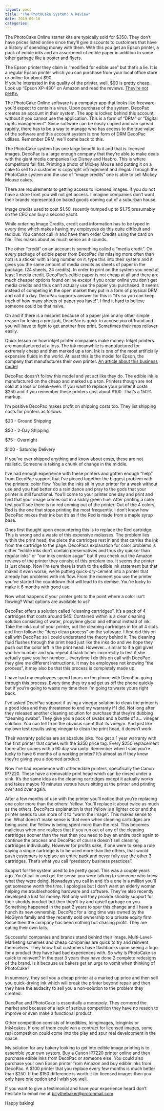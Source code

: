 ```yaml
---
layout: post
title: "The PhotoCake System: A Review"
date: 2019-09-10
categories:
---
```

The PhotoCake Online starter kits are typically sold for $350. They don’t have prices listed online since they’ll give discounts to customers that have a history of spending money with them. With this you get an Epson printer, a pack of edible inks and an assortment of edible paper in addition to some other garbage like a poster and flyers. 

The Epson printer they claim is “modified for edible use” but that’s a lie. It is a regular Epson printer which you can purchase from your local office store or online for about $90.  
If you’re interested in the quality of the printer, well, $90 is pretty cheap. Look up “Epson XP-430” on Amazon and read the reviews. [They’re not pretty.](https://www.amazon.com/Epson-Expression-Wireless-Printer-Replenishment/dp/B01BIGO5IW/ref=sr_1_3?keywords=xp+430&qid=1568316749&sr=8-3) 

The PhotoCake Online software is a computer app that looks like freeware you’d expect to contain a virus. Upon purchase of the system, DecoPac creates an account in their system. The app is locked behind this account, without it you cannot use the application. This is a form of “DRM” or “Digital rights management”. Since software can be easily copied and can spread rapidly, there has to be a way to manage who has access to the true value of the software and this account system is one form of DRM DecoPac utilizes. Remember DRM, we’ll come back to this.

The PhotoCake system has one large benefit to it and that is licensed images. 
DecoPac is a large enough company that they’re able to make deals with the giant media companies like Disney and Hasbro. This is where competitors fall flat. 
Printing a photo of Mickey Mouse and putting it on a cake to sell to a customer is copyright infringement and illegal. Through the PhotoCake system and the use of “image credits” one is able to sell Mickey Mouse cakes. 

There are requirements to getting access to licensed images. If you do not have a store front you will not get access. I imagine companies don’t want their brands represented on baked goods coming out of a suburban house. 

Image credits used to cost $1.50, recently bumped up to $1.75 presumably so the CEO can buy a second yacht. 

While ordering Image Credits, credit card information has to be typed in every time which makes having my employees do this quite difficult and tedious. You cannot call in and have them order Credits using the card on file. This makes about as much sense as it sounds.

The other “credit” on an account is something called a “media credit”. On every package of edible paper from DecoPac (its missing more often than not) is a sticker with a long number on it, type this into their system and it gives you the same amount of media credits as sheets of paper in the package. (24 sheets, 24 credits). In order to print on the system you need at least 1 media credit. DecoPac’s edible paper is not cheap at all and there are much cheaper options found online except if you order online you don’t get media credits and thus can’t actually use the paper you purchased. It seems instead of competing in the open market they put in a form of physical DRM and call it a day. DecoPac supports answer for this is “it’s so you can keep track of how many sheets of paper you have!”. I find it hard to believe someone could be that naive. 

Oh and if there is a misprint because of a paper jam or any other simple reason for losing a print job, DecoPac is quick to accuse you of fraud and you will have to fight to get another free print. Sometimes their reps rollover easily.

Quick lesson on how inkjet printer companies make money:
Inkjet printers are manufactured at a loss. The ink meanwhile is manufactured for extremely cheap and then marked up a ton. Ink is one of the most artificially expensive fluids in the world. 
At least this is the model for Epson, the company that manufactures their own printer. 
[An article about this business model](https://www.businessinsider.com/why-printer-ink-so-expensive-2019-8)

DecoPac doesn’t follow this model and yet act like they do. The edible ink is manufactured on the cheap and marked up a ton. Printers though are not sold at a loss or break-even. If you want to replace your printer it costs $250 and if you remember these printers cost about $100. That’s a 150% markup. 

I’m positive DecoPac makes profit on shipping costs too. They list shipping costs for printers as follows:

$20 - Ground Shipping

$50 - 2-Day Shipping

$75 - Overnight

$100 - Saturday Delivery


If you’ve ever shipped anything and know about costs, these are not realistic. Someone is taking a chunk of change in the middle. 

I’ve had enough experience with these printers and gotten enough “help” from DecoPac support that I’ve pieced together the biggest problem with the printers: color flow. You let the inks sit in your printer for a week without use and you had better do a rain dance and pray to the gods that your printer is still functional. 
You’ll come to your printer one day and print and find that your image comes out in a sickly green hue. After printing a color test you’ll see there is no red coming out of the printer. Out of the 4 colors, Red is the one that stops printing the most frequently. I don’t know how DecoPac makes their ink but it’s as if the Red is made from a maple syrup base. 

Ones first thought upon encountering this is to replace the Red cartridge. This is wrong and a waste of this expensive molasses. The problem lies within the print head, the piece the cartridges rest in and that carries the ink from the cartridge to the page. DecoPacs explanation for color problems is either “edible inks don’t contain preservatives and thus dry quicker than regular inks” or "our inks contain sugar" but if you check out the Amazon reviews of the printer they consist of this problem too. It seems the printer is just cheap. Now I’m sure there is truth to the edible ink statement but that makes it even worse, we’re putting quick-dry-cement into a printer that already has problems with ink flow. From the moment you use the printer you’ve started the countdown that will lead to its demise. You’re lucky to make it 6 months with good use. 

Now what happens if your printer gets to the point where a color isn’t flowing? What options are available to us? 

DecoPac offers a solution called “cleaning cartridges”. It’s a pack of 4 cartridges that costs around $45. Contained within is a clear cleaning solution consisting of water, propylene glycol and ethanol instead of ink. Take the inks out of your printer, put the cleaning cartridges in for all 4 slots and then follow the “deep clean process” on the software. I first did this on call with DecoPac so I could understand the theory behind it. The cleaning fluid flushes through the print head just like the inks do and we hope they push out the color left in the print head. However… similar to if a girl gives you her number and you repeat it back to her incorrectly to test if she actually gave you her number… everytime I do this on call with DecoPac they give me different instructions. It may be employees not knowing “the process”, it may also be that this process is completely made up. 

I have had my employees spend hours on the phone with DecoPac going 
through this process. Every time they try and get us off the phone quickly but if you’re going to waste my time then I’m going to waste yours right back. 

I’ve asked DecoPac support if using a vinegar solution to clean the printer is a good idea and they threatened to end my warranty if I did. 
Not long after they released another cleaning solution for purchase that they’re dubbing “cleaning swabs”. They give you a pack of swabs and a bottle of a… vinegar solution. You can tell from the obvious scent that its vinegar. And just like my own test results using vinegar to clean the print head, it doesn’t work. 

Their warranty policies are an absolute joke. You get a 1 year warranty with the first printer that comes with the $350 price tag. Every $250 replacement there after comes with a 90 day warranty. Remember when I said you’re lucky to have 6 months of a working printer? It’s almost as if they know they’re giving you a doomed product. 

Now I’ve had experience with other edible printers, specifically the Canon IP7220. These have a removable print head which can be rinsed under a sink. It’s the same idea as the cleaning cartridges except it actually works and takes maybe 10 minutes versus hours sitting at the printer and printing over and over again. 

After a few months of use with the printer you’ll notice that you’re replacing one color more than the others: Yellow. You’ll replace it about twice as much as the others. DecoPacs explanation is that Yellow is a lighter color and the printer needs to use more of it to “warm the image”. This makes sense to me. 
What doesn’t make sense is that even when cleaning cartridges are being used, the Yellow is being spent more than the rest. This becomes malicious when one realizes that if you run out of any of the cleaning cartridges sooner than the rest then you need to buy an entire pack again to continue the process and DecoPac of course doesn’t sell cleaning cartridges individually. 
However for profits sake, if one were to keep a rule saying a single cartridge is to be used more than the others, that would push customers to replace an entire pack and never fully use the other 3 cartridges. That’s what you call “predatory business practices”.

Support for the system used to be pretty good. This was a couple years ago. You’d call in and get the sense you were talking to someone who knew what they were doing. Nowadays you call in and it’s a one in a million you’ll get someone worth the time. I apologise but I don’t want an elderly woman helping me troubleshooting hardware and software. 
They’ve also recently developed a lust for money. Not only will they provide shoddy support for their shoddy product but then they’ll try and upsell garbage on you. Something happened in the past 2 years to spur this change and I have a hunch its new ownership. 
DecoPac for a long time was owned by the McGlynn family and they recently sold ownership to a private equity firm. Since then the company has been nothing but chasing profit. They are eating their own tails. 

Successful companies and brands stand behind their image. Multi-Level-Marketing schemes and cheap companies are quick to try and reinvent themselves. They know that customers have flashbacks upon seeing a logo for a product they have had bad experiences with. So why is PhotoCake so quick to reinvent? In the past 3 years they have done 2 complete redesigns of the brand. Is it because us bakers get an urge to vomit when thinking of PhotoCake?

In summary, they sell you a cheap printer at a marked up price and then sell you quick-drying ink which will break the printer beyond repair and then they have the audacity to sell you a non-solution to the problem they created. 

DecoPac and PhotoCake is essentially a monopoly. They cornered the market and because of a lack of serious competition they have no reason to improve or even make a functional product. 

Other competition consists of Inkedibles, Icingimages, Icinginks or Ink4cakes. If one of them could win a contract for licensed images, some real competition could come into the play and spur real development in the space. 

My solution for any bakery looking to get into edible image printing is to assemble your own system. Buy a Canon IP7220 printer online and then purchase edible inks from DecoPac or someone else. You could also purchase your own Epson printer from Amazon and buy edible inks from DecoPac. A $100 printer that you replace every few months is much better than $250. If the $150 difference is worth it for licensed images then you only have one option and I wish you well. 

If you want to give a testimonial and have your experience heard don’t hesitate to email me at billythebaker@protonmail.com.

Happy baking!
